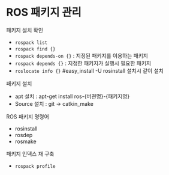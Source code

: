 # ROS 패키지 관리 

패키지 설치 확인 
- `rospack list`
- `rospack find {}`
- `rospack depends-on {}` : 지정된 패키지를 이용하는 패키지 
- `rospack depends {}` : 지정한 패키지가 실행시 필요한 패키지 
- `roslocate info {}` #easy_install -U rosinstall 설치시 같이 설치

패키지 설치 

- apt 설치 : apt-get install ros-{버젼명}-{패키지명}
- Source 설치 : git -> catkin_make 


ROS 패키지 명령어 
- rosinstall 
- rosdep
- rosmake

패키지 인덱스 재 구축
- `rospack profile`